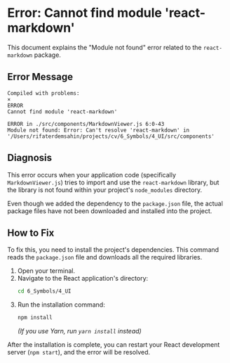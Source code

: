 # Error: Cannot find module 'react-markdown'

This document explains the "Module not found" error related to the `react-markdown` package.

## Error Message

```
Compiled with problems:
×
ERROR
Cannot find module 'react-markdown'

ERROR in ./src/components/MarkdownViewer.js 6:0-43
Module not found: Error: Can't resolve 'react-markdown' in '/Users/rifaterdemsahin/projects/cv/6_Symbols/4_UI/src/components'
```

## Diagnosis

This error occurs when your application code (specifically `MarkdownViewer.js`) tries to import and use the `react-markdown` library, but the library is not found within your project's `node_modules` directory.

Even though we added the dependency to the `package.json` file, the actual package files have not been downloaded and installed into the project.

## How to Fix

To fix this, you need to install the project's dependencies. This command reads the `package.json` file and downloads all the required libraries.

1.  Open your terminal.
2.  Navigate to the React application's directory:
    ```bash
    cd 6_Symbols/4_UI
    ```
3.  Run the installation command:
    ```bash
    npm install
    ```
    *(If you use Yarn, run `yarn install` instead)*

After the installation is complete, you can restart your React development server (`npm start`), and the error will be resolved.
